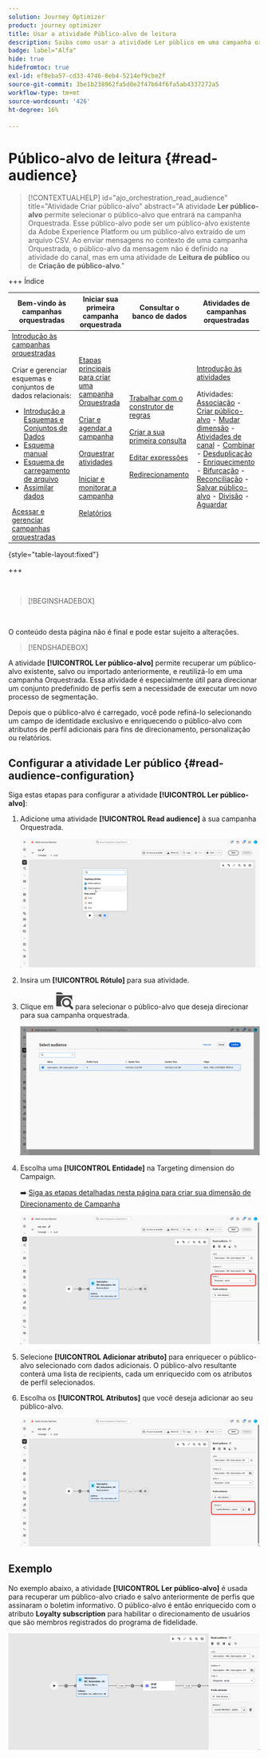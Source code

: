 ```yaml
---
solution: Journey Optimizer
product: journey optimizer
title: Usar a atividade Público-alvo de leitura
description: Saiba como usar a atividade Ler público em uma campanha orquestrada
badge: label="Alfa"
hide: true
hidefromtoc: true
exl-id: ef8eba57-cd33-4746-8eb4-5214ef9cbe2f
source-git-commit: 3be1b238962fa5d0e2f47b64f6fa5ab4337272a5
workflow-type: tm+mt
source-wordcount: '426'
ht-degree: 16%

---
```


# Público-alvo de leitura {#read-audience}


>[!CONTEXTUALHELP]
>id="ajo_orchestration_read_audience"
>title="Atividade Criar público-alvo"
>abstract="A atividade **Ler público-alvo** permite selecionar o público-alvo que entrará na campanha Orquestrada. Esse público-alvo pode ser um público-alvo existente da Adobe Experience Platform ou um público-alvo extraído de um arquivo CSV. Ao enviar mensagens no contexto de uma campanha Orquestrada, o público-alvo da mensagem não é definido na atividade do canal, mas em uma atividade de **Leitura de público** ou de **Criação de público-alvo**."


+++ Índice 

| Bem-vindo às campanhas orquestradas | Iniciar sua primeira campanha orquestrada | Consultar o banco de dados | Atividades de campanhas orquestradas |
|---|---|---|---|
| [Introdução às campanhas orquestradas](../gs-orchestrated-campaigns.md)<br/><br/>Criar e gerenciar esquemas e conjuntos de dados relacionais:</br> <ul><li>[Introdução a Esquemas e Conjuntos de Dados](../gs-schemas.md)</li><li>[Esquema manual](../manual-schema.md)</li><li>[Esquema de carregamento de arquivo](../file-upload-schema.md)</li><li>[Assimilar dados](../ingest-data.md)</li></ul>[Acessar e gerenciar campanhas orquestradas](../access-manage-orchestrated-campaigns.md) | [Etapas principais para criar uma campanha Orquestrada](../gs-campaign-creation.md)<br/><br/>[Criar e agendar a campanha](../create-orchestrated-campaign.md)<br/><br/>[Orquestrar atividades](../orchestrate-activities.md)<br/><br/>[Iniciar e monitorar a campanha](../start-monitor-campaigns.md)<br/><br/>[Relatórios](../reporting-campaigns.md) | [Trabalhar com o construtor de regras](../orchestrated-rule-builder.md)<br/><br/>[Criar a sua primeira consulta](../build-query.md)<br/><br/>[Editar expressões](../edit-expressions.md)<br/><br/>[Redirecionamento](../retarget.md) | [Introdução às atividades](about-activities.md)<br/><br/>Atividades:<br/>[Associação](and-join.md) - [Criar público-alvo](build-audience.md) - [Mudar dimensão](change-dimension.md) - [Atividades de canal](channels.md) - [Combinar](combine.md) - [Desduplicação](deduplication.md) - [Enriquecimento](enrichment.md) - [Bifurcação](fork.md) - [Reconciliação](reconciliation.md) - [Salvar público-alvo](save-audience.md) - [Divisão](split.md) - [Aguardar](wait.md) |

{style="table-layout:fixed"}

+++


<br/>

>[!BEGINSHADEBOX]

</br>

O conteúdo desta página não é final e pode estar sujeito a alterações.

>[!ENDSHADEBOX]

A atividade **[!UICONTROL Ler público-alvo]** permite recuperar um público-alvo existente, salvo ou importado anteriormente, e reutilizá-lo em uma campanha Orquestrada. Essa atividade é especialmente útil para direcionar um conjunto predefinido de perfis sem a necessidade de executar um novo processo de segmentação.

Depois que o público-alvo é carregado, você pode refiná-lo selecionando um campo de identidade exclusivo e enriquecendo o público-alvo com atributos de perfil adicionais para fins de direcionamento, personalização ou relatórios.

## Configurar a atividade Ler público {#read-audience-configuration}

Siga estas etapas para configurar a atividade **[!UICONTROL Ler público-alvo]**:

1. Adicione uma atividade **[!UICONTROL Read audience]** à sua campanha Orquestrada.

   ![](../assets/read-audience-1.png)

1. Insira um **[!UICONTROL Rótulo]** para sua atividade.

1. Clique em ![ícone de pesquisa de pasta](../assets/do-not-localize/folder-search.svg) para selecionar o público-alvo que deseja direcionar para sua campanha orquestrada.

   ![](../assets/read-audience-2.png)

1. Escolha uma **[!UICONTROL Entidade&#x200B;]** na Targeting dimension do Campaign.

   ➡️ [Siga as etapas detalhadas nesta página para criar sua dimensão de Direcionamento de Campanha](../target-dimension.md)

   ![](../assets/read-audience-3.png)

1. Selecione **[!UICONTROL Adicionar atributo]** para enriquecer o público-alvo selecionado com dados adicionais. O público-alvo resultante conterá uma lista de recipients, cada um enriquecido com os atributos de perfil selecionados.

1. Escolha os **[!UICONTROL Atributos]** que você deseja adicionar ao seu público-alvo.

   ![](../assets/read-audience-4.png)

## Exemplo

No exemplo abaixo, a atividade **[!UICONTROL Ler público-alvo]** é usada para recuperar um público-alvo criado e salvo anteriormente de perfis que assinaram o boletim informativo. O público-alvo é então enriquecido com o atributo **Loyalty subscription** para habilitar o direcionamento de usuários que são membros registrados do programa de fidelidade.

![](../assets/read-audience-5.png)
